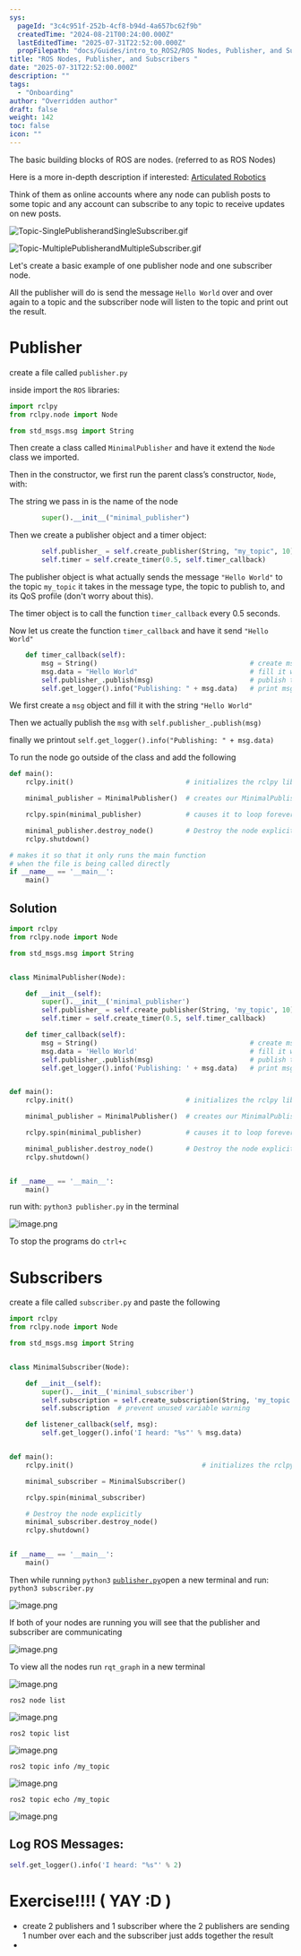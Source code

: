 ```yaml
---
sys:
  pageId: "3c4c951f-252b-4cf8-b94d-4a657bc62f9b"
  createdTime: "2024-08-21T00:24:00.000Z"
  lastEditedTime: "2025-07-31T22:52:00.000Z"
  propFilepath: "docs/Guides/intro_to_ROS2/ROS Nodes, Publisher, and Subscribers .md"
title: "ROS Nodes, Publisher, and Subscribers "
date: "2025-07-31T22:52:00.000Z"
description: ""
tags:
  - "Onboarding"
author: "Overridden author"
draft: false
weight: 142
toc: false
icon: ""
---
```


The basic building blocks of ROS are nodes. (referred to as ROS Nodes)

Here is a more in-depth description if interested: [Articulated Robotics](https://articulatedrobotics.xyz/tutorials/ready-for-ros/ros-overview#2-nodes)

Think of them as online accounts where any node can publish posts to some topic and any account can subscribe to any topic to receive updates on new posts.

![Topic-SinglePublisherandSingleSubscriber.gif](https://docs.ros.org/en/humble/_images/Topic-SinglePublisherandSingleSubscriber.gif)

![Topic-MultiplePublisherandMultipleSubscriber.gif](https://docs.ros.org/en/humble/_images/Topic-MultiplePublisherandMultipleSubscriber.gif)

Let's create a basic example of one publisher node and one subscriber node.

All the publisher will do is send the message `Hello World` over and over again to a topic and the subscriber node will listen to the topic and print out the result.

# Publisher

create a file called `publisher.py` 

inside import the `ROS` libraries:

```python
import rclpy
from rclpy.node import Node

from std_msgs.msg import String
```

Then create a class called `MinimalPublisher` and have it extend the `Node` class we imported.

Then in the constructor, we first run the parent class’s constructor, `Node`, with:

The string we pass in is the name of the node

```python
        super().__init__("minimal_publisher")
```

Then we create a publisher object and a timer object:

```python
        self.publisher_ = self.create_publisher(String, "my_topic", 10)
        self.timer = self.create_timer(0.5, self.timer_callback)
```

The publisher object is what actually sends the message `"Hello World"` to the topic `my_topic` it takes in the message type, the topic to publish to, and its QoS profile (don't worry about this).

The timer object is to call the function `timer_callback` every 0.5 seconds.

Now let us create the function `timer_callback` and have it send `"Hello World"`

```python
    def timer_callback(self):
        msg = String()                                      # create msg object
        msg.data = "Hello World"                            # fill it with data
        self.publisher_.publish(msg)                        # publish the message
        self.get_logger().info("Publishing: " + msg.data)   # print msg
```

We first create a `msg` object and fill it with the string `"Hello World"`

Then we actually publish the `msg` with `self.publisher_.publish(msg)`

finally we printout `self.get_logger().info("Publishing: " + msg.data)`

To run the node go outside of the class and add the following

```python
def main():
    rclpy.init()                            # initializes the rclpy library

    minimal_publisher = MinimalPublisher()  # creates our MinimalPublisher object

    rclpy.spin(minimal_publisher)           # causes it to loop forever

    minimal_publisher.destroy_node()        # Destroy the node explicitly
    rclpy.shutdown()

# makes it so that it only runs the main function
# when the file is being called directly
if __name__ == '__main__': 
    main()
```

## Solution

```python
import rclpy
from rclpy.node import Node

from std_msgs.msg import String


class MinimalPublisher(Node):

    def __init__(self):
        super().__init__('minimal_publisher')
        self.publisher_ = self.create_publisher(String, 'my_topic', 10)
        self.timer = self.create_timer(0.5, self.timer_callback)

    def timer_callback(self):
        msg = String()                                      # create msg object
        msg.data = 'Hello World'                            # fill it with data
        self.publisher_.publish(msg)                        # publish the message
        self.get_logger().info('Publishing: ' + msg.data)   # print msg


def main():
    rclpy.init()                            # initializes the rclpy library

    minimal_publisher = MinimalPublisher()  # creates our MinimalPublisher object

    rclpy.spin(minimal_publisher)           # causes it to loop forever

    minimal_publisher.destroy_node()        # Destroy the node explicitly
    rclpy.shutdown()


if __name__ == '__main__':
    main()
```

run with: `python3 publisher.py` in the terminal

![image.png](https://prod-files-secure.s3.us-west-2.amazonaws.com/d518164a-d88e-44d1-a4ee-3adb3bd8bce0/9214accb-ad5b-44f1-a31c-b3167c59138b/image.png?X-Amz-Algorithm=AWS4-HMAC-SHA256&X-Amz-Content-Sha256=UNSIGNED-PAYLOAD&X-Amz-Credential=ASIAZI2LB466VWY2CG2H%2F20250815%2Fus-west-2%2Fs3%2Faws4_request&X-Amz-Date=20250815T201003Z&X-Amz-Expires=3600&X-Amz-Security-Token=IQoJb3JpZ2luX2VjEBoaCXVzLXdlc3QtMiJIMEYCIQCQV0oyI1YKU%2BpUP1ZIFUBWVxlfRKwD9cf8Wee5edxaewIhAMGcvUlHfp5aPfW1XmQuWuTQfUOBFC3RizhxsCHisOrDKv8DCGIQABoMNjM3NDIzMTgzODA1Igz0JirYBcmC1vy7gHkq3AOk1QQBlnoD8tnPfEhCIHP%2BKf0kqEvCeS6pb8Wj0NfaXA3N%2BwLtth3z9Vs1vJaPK35Tv%2BRm0%2Fstwnd%2BST33gI3UPifLvjmv3mg9R7ypZa5ligA5XAVlLNVppcB3v5nON91vhovjiFePxEGk%2BN%2BuTUC0MoV4Y%2FXIiLnOaq65Z08bfOYW%2BkWfv%2B0%2FgQaBoAGJs2g5tJ1X6yYZwVboH6dMJ61j2L5qSQa7QJXEZ%2BBIrt6XuV%2FeYwv07vDaFNRuFnh3pNFCm6N0wXbjcnTFMEOcsRtlFPfYSLF0B%2B2sbu9h9laOU%2FLKOn2F%2Bw67hNqZCpypHR%2FH2cVW19wnHwJo0AlgUKSQ4sDbdx2q%2BvE68dbOAkE2VXFyko3gf%2FOlVrUK7hwc1PWxdhrz%2FNHULYgSxRAascgKE1Hb3S%2B6vmLj0zDcIwYMnm%2FY%2FunS7SH6nS9C37K9ltduenoGqN5vSE6NbnyttLIK%2BgLSKgbQN3ssJIGrE8bXZm74zEMrz7gEYbIUa9v1SSHq1JryiyoJCft9pWqLibpxk762WtGjkfWY%2Ber1j81tfJWeJYNuhVa7EziozPFHAXYHQoIQK2zlGUgeilnxPCVsppbN6el7DSxtcuaZPq60YEhu3Gtqtet%2FIZ%2BwezCE2%2F3EBjqkAVvZK7G5%2FlrmPa0LyQ5%2BEnqo%2FVqJ17Y7Y7vj8%2BvcsG%2BYty42qmhV9qPdhrLqrRuPvUS%2F0bM%2FoUqUd2xls0R47QpjpsJuUa%2B0JyKUDmX7j2LUfEta6HbYa%2FitydlzLpGiGbqsBGqcQnRZ4har9bM%2BAR7qr1YpQiCiUtYKzm9KxIZ5YtrqAOo%2FA%2BDQrUpVBF7%2BeQiggVsdgEiVBcKl%2BcWTVzZYsgYA&X-Amz-Signature=0addfb10ccf50fbcf6941d4272f4146beb4d5b69b4ecf4e5e5132d0f9069964f&X-Amz-SignedHeaders=host&x-amz-checksum-mode=ENABLED&x-id=GetObject)

To stop the programs do `ctrl+c`

# Subscribers

create a file called `subscriber.py` and paste the following

```python
import rclpy
from rclpy.node import Node

from std_msgs.msg import String


class MinimalSubscriber(Node):

    def __init__(self):
        super().__init__('minimal_subscriber')
        self.subscription = self.create_subscription(String, 'my_topic', self.listener_callback, 10)
        self.subscription  # prevent unused variable warning

    def listener_callback(self, msg):
        self.get_logger().info('I heard: "%s"' % msg.data)


def main():
    rclpy.init()                                # initializes the rclpy library

    minimal_subscriber = MinimalSubscriber()

    rclpy.spin(minimal_subscriber)

    # Destroy the node explicitly
    minimal_subscriber.destroy_node()
    rclpy.shutdown()


if __name__ == '__main__':
    main()
```

Then while running `python3` [`publisher.py`](http://publisher.py/)open a new terminal and run: `python3 subscriber.py` 

![image.png](https://prod-files-secure.s3.us-west-2.amazonaws.com/d518164a-d88e-44d1-a4ee-3adb3bd8bce0/611fccf2-c738-4dbd-94e9-98f209092866/image.png?X-Amz-Algorithm=AWS4-HMAC-SHA256&X-Amz-Content-Sha256=UNSIGNED-PAYLOAD&X-Amz-Credential=ASIAZI2LB466VWY2CG2H%2F20250815%2Fus-west-2%2Fs3%2Faws4_request&X-Amz-Date=20250815T201003Z&X-Amz-Expires=3600&X-Amz-Security-Token=IQoJb3JpZ2luX2VjEBoaCXVzLXdlc3QtMiJIMEYCIQCQV0oyI1YKU%2BpUP1ZIFUBWVxlfRKwD9cf8Wee5edxaewIhAMGcvUlHfp5aPfW1XmQuWuTQfUOBFC3RizhxsCHisOrDKv8DCGIQABoMNjM3NDIzMTgzODA1Igz0JirYBcmC1vy7gHkq3AOk1QQBlnoD8tnPfEhCIHP%2BKf0kqEvCeS6pb8Wj0NfaXA3N%2BwLtth3z9Vs1vJaPK35Tv%2BRm0%2Fstwnd%2BST33gI3UPifLvjmv3mg9R7ypZa5ligA5XAVlLNVppcB3v5nON91vhovjiFePxEGk%2BN%2BuTUC0MoV4Y%2FXIiLnOaq65Z08bfOYW%2BkWfv%2B0%2FgQaBoAGJs2g5tJ1X6yYZwVboH6dMJ61j2L5qSQa7QJXEZ%2BBIrt6XuV%2FeYwv07vDaFNRuFnh3pNFCm6N0wXbjcnTFMEOcsRtlFPfYSLF0B%2B2sbu9h9laOU%2FLKOn2F%2Bw67hNqZCpypHR%2FH2cVW19wnHwJo0AlgUKSQ4sDbdx2q%2BvE68dbOAkE2VXFyko3gf%2FOlVrUK7hwc1PWxdhrz%2FNHULYgSxRAascgKE1Hb3S%2B6vmLj0zDcIwYMnm%2FY%2FunS7SH6nS9C37K9ltduenoGqN5vSE6NbnyttLIK%2BgLSKgbQN3ssJIGrE8bXZm74zEMrz7gEYbIUa9v1SSHq1JryiyoJCft9pWqLibpxk762WtGjkfWY%2Ber1j81tfJWeJYNuhVa7EziozPFHAXYHQoIQK2zlGUgeilnxPCVsppbN6el7DSxtcuaZPq60YEhu3Gtqtet%2FIZ%2BwezCE2%2F3EBjqkAVvZK7G5%2FlrmPa0LyQ5%2BEnqo%2FVqJ17Y7Y7vj8%2BvcsG%2BYty42qmhV9qPdhrLqrRuPvUS%2F0bM%2FoUqUd2xls0R47QpjpsJuUa%2B0JyKUDmX7j2LUfEta6HbYa%2FitydlzLpGiGbqsBGqcQnRZ4har9bM%2BAR7qr1YpQiCiUtYKzm9KxIZ5YtrqAOo%2FA%2BDQrUpVBF7%2BeQiggVsdgEiVBcKl%2BcWTVzZYsgYA&X-Amz-Signature=4877e8b4d9f9e270b65b11b9d5cf8188baa65d97c47a9baf274694ca968c300c&X-Amz-SignedHeaders=host&x-amz-checksum-mode=ENABLED&x-id=GetObject)

If both of your nodes are running you will see that the publisher and subscriber are communicating

![image.png](https://prod-files-secure.s3.us-west-2.amazonaws.com/d518164a-d88e-44d1-a4ee-3adb3bd8bce0/eea428b5-1cf0-43bb-a30b-81cbaf6c5c78/image.png?X-Amz-Algorithm=AWS4-HMAC-SHA256&X-Amz-Content-Sha256=UNSIGNED-PAYLOAD&X-Amz-Credential=ASIAZI2LB466VWY2CG2H%2F20250815%2Fus-west-2%2Fs3%2Faws4_request&X-Amz-Date=20250815T201003Z&X-Amz-Expires=3600&X-Amz-Security-Token=IQoJb3JpZ2luX2VjEBoaCXVzLXdlc3QtMiJIMEYCIQCQV0oyI1YKU%2BpUP1ZIFUBWVxlfRKwD9cf8Wee5edxaewIhAMGcvUlHfp5aPfW1XmQuWuTQfUOBFC3RizhxsCHisOrDKv8DCGIQABoMNjM3NDIzMTgzODA1Igz0JirYBcmC1vy7gHkq3AOk1QQBlnoD8tnPfEhCIHP%2BKf0kqEvCeS6pb8Wj0NfaXA3N%2BwLtth3z9Vs1vJaPK35Tv%2BRm0%2Fstwnd%2BST33gI3UPifLvjmv3mg9R7ypZa5ligA5XAVlLNVppcB3v5nON91vhovjiFePxEGk%2BN%2BuTUC0MoV4Y%2FXIiLnOaq65Z08bfOYW%2BkWfv%2B0%2FgQaBoAGJs2g5tJ1X6yYZwVboH6dMJ61j2L5qSQa7QJXEZ%2BBIrt6XuV%2FeYwv07vDaFNRuFnh3pNFCm6N0wXbjcnTFMEOcsRtlFPfYSLF0B%2B2sbu9h9laOU%2FLKOn2F%2Bw67hNqZCpypHR%2FH2cVW19wnHwJo0AlgUKSQ4sDbdx2q%2BvE68dbOAkE2VXFyko3gf%2FOlVrUK7hwc1PWxdhrz%2FNHULYgSxRAascgKE1Hb3S%2B6vmLj0zDcIwYMnm%2FY%2FunS7SH6nS9C37K9ltduenoGqN5vSE6NbnyttLIK%2BgLSKgbQN3ssJIGrE8bXZm74zEMrz7gEYbIUa9v1SSHq1JryiyoJCft9pWqLibpxk762WtGjkfWY%2Ber1j81tfJWeJYNuhVa7EziozPFHAXYHQoIQK2zlGUgeilnxPCVsppbN6el7DSxtcuaZPq60YEhu3Gtqtet%2FIZ%2BwezCE2%2F3EBjqkAVvZK7G5%2FlrmPa0LyQ5%2BEnqo%2FVqJ17Y7Y7vj8%2BvcsG%2BYty42qmhV9qPdhrLqrRuPvUS%2F0bM%2FoUqUd2xls0R47QpjpsJuUa%2B0JyKUDmX7j2LUfEta6HbYa%2FitydlzLpGiGbqsBGqcQnRZ4har9bM%2BAR7qr1YpQiCiUtYKzm9KxIZ5YtrqAOo%2FA%2BDQrUpVBF7%2BeQiggVsdgEiVBcKl%2BcWTVzZYsgYA&X-Amz-Signature=54b07e8dec8ab0658ebfe6f1aaf681dc15eadad9339064bed98f2285580dd4ff&X-Amz-SignedHeaders=host&x-amz-checksum-mode=ENABLED&x-id=GetObject)

To view all the nodes run `rqt_graph` in a new terminal

![image.png](https://prod-files-secure.s3.us-west-2.amazonaws.com/d518164a-d88e-44d1-a4ee-3adb3bd8bce0/1d98e964-4318-4d62-b5c4-8c8f78368598/image.png?X-Amz-Algorithm=AWS4-HMAC-SHA256&X-Amz-Content-Sha256=UNSIGNED-PAYLOAD&X-Amz-Credential=ASIAZI2LB466VWY2CG2H%2F20250815%2Fus-west-2%2Fs3%2Faws4_request&X-Amz-Date=20250815T201003Z&X-Amz-Expires=3600&X-Amz-Security-Token=IQoJb3JpZ2luX2VjEBoaCXVzLXdlc3QtMiJIMEYCIQCQV0oyI1YKU%2BpUP1ZIFUBWVxlfRKwD9cf8Wee5edxaewIhAMGcvUlHfp5aPfW1XmQuWuTQfUOBFC3RizhxsCHisOrDKv8DCGIQABoMNjM3NDIzMTgzODA1Igz0JirYBcmC1vy7gHkq3AOk1QQBlnoD8tnPfEhCIHP%2BKf0kqEvCeS6pb8Wj0NfaXA3N%2BwLtth3z9Vs1vJaPK35Tv%2BRm0%2Fstwnd%2BST33gI3UPifLvjmv3mg9R7ypZa5ligA5XAVlLNVppcB3v5nON91vhovjiFePxEGk%2BN%2BuTUC0MoV4Y%2FXIiLnOaq65Z08bfOYW%2BkWfv%2B0%2FgQaBoAGJs2g5tJ1X6yYZwVboH6dMJ61j2L5qSQa7QJXEZ%2BBIrt6XuV%2FeYwv07vDaFNRuFnh3pNFCm6N0wXbjcnTFMEOcsRtlFPfYSLF0B%2B2sbu9h9laOU%2FLKOn2F%2Bw67hNqZCpypHR%2FH2cVW19wnHwJo0AlgUKSQ4sDbdx2q%2BvE68dbOAkE2VXFyko3gf%2FOlVrUK7hwc1PWxdhrz%2FNHULYgSxRAascgKE1Hb3S%2B6vmLj0zDcIwYMnm%2FY%2FunS7SH6nS9C37K9ltduenoGqN5vSE6NbnyttLIK%2BgLSKgbQN3ssJIGrE8bXZm74zEMrz7gEYbIUa9v1SSHq1JryiyoJCft9pWqLibpxk762WtGjkfWY%2Ber1j81tfJWeJYNuhVa7EziozPFHAXYHQoIQK2zlGUgeilnxPCVsppbN6el7DSxtcuaZPq60YEhu3Gtqtet%2FIZ%2BwezCE2%2F3EBjqkAVvZK7G5%2FlrmPa0LyQ5%2BEnqo%2FVqJ17Y7Y7vj8%2BvcsG%2BYty42qmhV9qPdhrLqrRuPvUS%2F0bM%2FoUqUd2xls0R47QpjpsJuUa%2B0JyKUDmX7j2LUfEta6HbYa%2FitydlzLpGiGbqsBGqcQnRZ4har9bM%2BAR7qr1YpQiCiUtYKzm9KxIZ5YtrqAOo%2FA%2BDQrUpVBF7%2BeQiggVsdgEiVBcKl%2BcWTVzZYsgYA&X-Amz-Signature=7a73cf648902a974f918f5e1ea8fb023a8b73c87685778f7baa68de2887dc2e3&X-Amz-SignedHeaders=host&x-amz-checksum-mode=ENABLED&x-id=GetObject)

`ros2 node list`

![image.png](https://prod-files-secure.s3.us-west-2.amazonaws.com/d518164a-d88e-44d1-a4ee-3adb3bd8bce0/680ac8cf-e6d9-4164-9ece-5b9a6fccffee/image.png?X-Amz-Algorithm=AWS4-HMAC-SHA256&X-Amz-Content-Sha256=UNSIGNED-PAYLOAD&X-Amz-Credential=ASIAZI2LB466VWY2CG2H%2F20250815%2Fus-west-2%2Fs3%2Faws4_request&X-Amz-Date=20250815T201003Z&X-Amz-Expires=3600&X-Amz-Security-Token=IQoJb3JpZ2luX2VjEBoaCXVzLXdlc3QtMiJIMEYCIQCQV0oyI1YKU%2BpUP1ZIFUBWVxlfRKwD9cf8Wee5edxaewIhAMGcvUlHfp5aPfW1XmQuWuTQfUOBFC3RizhxsCHisOrDKv8DCGIQABoMNjM3NDIzMTgzODA1Igz0JirYBcmC1vy7gHkq3AOk1QQBlnoD8tnPfEhCIHP%2BKf0kqEvCeS6pb8Wj0NfaXA3N%2BwLtth3z9Vs1vJaPK35Tv%2BRm0%2Fstwnd%2BST33gI3UPifLvjmv3mg9R7ypZa5ligA5XAVlLNVppcB3v5nON91vhovjiFePxEGk%2BN%2BuTUC0MoV4Y%2FXIiLnOaq65Z08bfOYW%2BkWfv%2B0%2FgQaBoAGJs2g5tJ1X6yYZwVboH6dMJ61j2L5qSQa7QJXEZ%2BBIrt6XuV%2FeYwv07vDaFNRuFnh3pNFCm6N0wXbjcnTFMEOcsRtlFPfYSLF0B%2B2sbu9h9laOU%2FLKOn2F%2Bw67hNqZCpypHR%2FH2cVW19wnHwJo0AlgUKSQ4sDbdx2q%2BvE68dbOAkE2VXFyko3gf%2FOlVrUK7hwc1PWxdhrz%2FNHULYgSxRAascgKE1Hb3S%2B6vmLj0zDcIwYMnm%2FY%2FunS7SH6nS9C37K9ltduenoGqN5vSE6NbnyttLIK%2BgLSKgbQN3ssJIGrE8bXZm74zEMrz7gEYbIUa9v1SSHq1JryiyoJCft9pWqLibpxk762WtGjkfWY%2Ber1j81tfJWeJYNuhVa7EziozPFHAXYHQoIQK2zlGUgeilnxPCVsppbN6el7DSxtcuaZPq60YEhu3Gtqtet%2FIZ%2BwezCE2%2F3EBjqkAVvZK7G5%2FlrmPa0LyQ5%2BEnqo%2FVqJ17Y7Y7vj8%2BvcsG%2BYty42qmhV9qPdhrLqrRuPvUS%2F0bM%2FoUqUd2xls0R47QpjpsJuUa%2B0JyKUDmX7j2LUfEta6HbYa%2FitydlzLpGiGbqsBGqcQnRZ4har9bM%2BAR7qr1YpQiCiUtYKzm9KxIZ5YtrqAOo%2FA%2BDQrUpVBF7%2BeQiggVsdgEiVBcKl%2BcWTVzZYsgYA&X-Amz-Signature=b8d55bfce13830440fcf76c424f98d82a3e11f09fba27f42dbd6fa07e97cc80d&X-Amz-SignedHeaders=host&x-amz-checksum-mode=ENABLED&x-id=GetObject)

`ros2 topic list`

![image.png](https://prod-files-secure.s3.us-west-2.amazonaws.com/d518164a-d88e-44d1-a4ee-3adb3bd8bce0/eee2ebe1-27ef-4a4a-96fb-2ca54126fb29/image.png?X-Amz-Algorithm=AWS4-HMAC-SHA256&X-Amz-Content-Sha256=UNSIGNED-PAYLOAD&X-Amz-Credential=ASIAZI2LB466VWY2CG2H%2F20250815%2Fus-west-2%2Fs3%2Faws4_request&X-Amz-Date=20250815T201003Z&X-Amz-Expires=3600&X-Amz-Security-Token=IQoJb3JpZ2luX2VjEBoaCXVzLXdlc3QtMiJIMEYCIQCQV0oyI1YKU%2BpUP1ZIFUBWVxlfRKwD9cf8Wee5edxaewIhAMGcvUlHfp5aPfW1XmQuWuTQfUOBFC3RizhxsCHisOrDKv8DCGIQABoMNjM3NDIzMTgzODA1Igz0JirYBcmC1vy7gHkq3AOk1QQBlnoD8tnPfEhCIHP%2BKf0kqEvCeS6pb8Wj0NfaXA3N%2BwLtth3z9Vs1vJaPK35Tv%2BRm0%2Fstwnd%2BST33gI3UPifLvjmv3mg9R7ypZa5ligA5XAVlLNVppcB3v5nON91vhovjiFePxEGk%2BN%2BuTUC0MoV4Y%2FXIiLnOaq65Z08bfOYW%2BkWfv%2B0%2FgQaBoAGJs2g5tJ1X6yYZwVboH6dMJ61j2L5qSQa7QJXEZ%2BBIrt6XuV%2FeYwv07vDaFNRuFnh3pNFCm6N0wXbjcnTFMEOcsRtlFPfYSLF0B%2B2sbu9h9laOU%2FLKOn2F%2Bw67hNqZCpypHR%2FH2cVW19wnHwJo0AlgUKSQ4sDbdx2q%2BvE68dbOAkE2VXFyko3gf%2FOlVrUK7hwc1PWxdhrz%2FNHULYgSxRAascgKE1Hb3S%2B6vmLj0zDcIwYMnm%2FY%2FunS7SH6nS9C37K9ltduenoGqN5vSE6NbnyttLIK%2BgLSKgbQN3ssJIGrE8bXZm74zEMrz7gEYbIUa9v1SSHq1JryiyoJCft9pWqLibpxk762WtGjkfWY%2Ber1j81tfJWeJYNuhVa7EziozPFHAXYHQoIQK2zlGUgeilnxPCVsppbN6el7DSxtcuaZPq60YEhu3Gtqtet%2FIZ%2BwezCE2%2F3EBjqkAVvZK7G5%2FlrmPa0LyQ5%2BEnqo%2FVqJ17Y7Y7vj8%2BvcsG%2BYty42qmhV9qPdhrLqrRuPvUS%2F0bM%2FoUqUd2xls0R47QpjpsJuUa%2B0JyKUDmX7j2LUfEta6HbYa%2FitydlzLpGiGbqsBGqcQnRZ4har9bM%2BAR7qr1YpQiCiUtYKzm9KxIZ5YtrqAOo%2FA%2BDQrUpVBF7%2BeQiggVsdgEiVBcKl%2BcWTVzZYsgYA&X-Amz-Signature=00249e341a8ab9a36adb52af6c3214fd9d7cc78c0f235159a7e0d73cda21d441&X-Amz-SignedHeaders=host&x-amz-checksum-mode=ENABLED&x-id=GetObject)

`ros2 topic info /my_topic`

![image.png](https://prod-files-secure.s3.us-west-2.amazonaws.com/d518164a-d88e-44d1-a4ee-3adb3bd8bce0/6288ef12-cb9e-406f-b9eb-65feed3a9011/image.png?X-Amz-Algorithm=AWS4-HMAC-SHA256&X-Amz-Content-Sha256=UNSIGNED-PAYLOAD&X-Amz-Credential=ASIAZI2LB466VWY2CG2H%2F20250815%2Fus-west-2%2Fs3%2Faws4_request&X-Amz-Date=20250815T201003Z&X-Amz-Expires=3600&X-Amz-Security-Token=IQoJb3JpZ2luX2VjEBoaCXVzLXdlc3QtMiJIMEYCIQCQV0oyI1YKU%2BpUP1ZIFUBWVxlfRKwD9cf8Wee5edxaewIhAMGcvUlHfp5aPfW1XmQuWuTQfUOBFC3RizhxsCHisOrDKv8DCGIQABoMNjM3NDIzMTgzODA1Igz0JirYBcmC1vy7gHkq3AOk1QQBlnoD8tnPfEhCIHP%2BKf0kqEvCeS6pb8Wj0NfaXA3N%2BwLtth3z9Vs1vJaPK35Tv%2BRm0%2Fstwnd%2BST33gI3UPifLvjmv3mg9R7ypZa5ligA5XAVlLNVppcB3v5nON91vhovjiFePxEGk%2BN%2BuTUC0MoV4Y%2FXIiLnOaq65Z08bfOYW%2BkWfv%2B0%2FgQaBoAGJs2g5tJ1X6yYZwVboH6dMJ61j2L5qSQa7QJXEZ%2BBIrt6XuV%2FeYwv07vDaFNRuFnh3pNFCm6N0wXbjcnTFMEOcsRtlFPfYSLF0B%2B2sbu9h9laOU%2FLKOn2F%2Bw67hNqZCpypHR%2FH2cVW19wnHwJo0AlgUKSQ4sDbdx2q%2BvE68dbOAkE2VXFyko3gf%2FOlVrUK7hwc1PWxdhrz%2FNHULYgSxRAascgKE1Hb3S%2B6vmLj0zDcIwYMnm%2FY%2FunS7SH6nS9C37K9ltduenoGqN5vSE6NbnyttLIK%2BgLSKgbQN3ssJIGrE8bXZm74zEMrz7gEYbIUa9v1SSHq1JryiyoJCft9pWqLibpxk762WtGjkfWY%2Ber1j81tfJWeJYNuhVa7EziozPFHAXYHQoIQK2zlGUgeilnxPCVsppbN6el7DSxtcuaZPq60YEhu3Gtqtet%2FIZ%2BwezCE2%2F3EBjqkAVvZK7G5%2FlrmPa0LyQ5%2BEnqo%2FVqJ17Y7Y7vj8%2BvcsG%2BYty42qmhV9qPdhrLqrRuPvUS%2F0bM%2FoUqUd2xls0R47QpjpsJuUa%2B0JyKUDmX7j2LUfEta6HbYa%2FitydlzLpGiGbqsBGqcQnRZ4har9bM%2BAR7qr1YpQiCiUtYKzm9KxIZ5YtrqAOo%2FA%2BDQrUpVBF7%2BeQiggVsdgEiVBcKl%2BcWTVzZYsgYA&X-Amz-Signature=67f8b84162fa83a3555ebcaff24cf2c7029fcc47fdd8b2ece0f593e43a4be779&X-Amz-SignedHeaders=host&x-amz-checksum-mode=ENABLED&x-id=GetObject)

`ros2 topic echo /my_topic`

![image.png](https://prod-files-secure.s3.us-west-2.amazonaws.com/d518164a-d88e-44d1-a4ee-3adb3bd8bce0/0a6fcb4d-422d-4a6c-a803-749ef4adf2c6/image.png?X-Amz-Algorithm=AWS4-HMAC-SHA256&X-Amz-Content-Sha256=UNSIGNED-PAYLOAD&X-Amz-Credential=ASIAZI2LB466VWY2CG2H%2F20250815%2Fus-west-2%2Fs3%2Faws4_request&X-Amz-Date=20250815T201003Z&X-Amz-Expires=3600&X-Amz-Security-Token=IQoJb3JpZ2luX2VjEBoaCXVzLXdlc3QtMiJIMEYCIQCQV0oyI1YKU%2BpUP1ZIFUBWVxlfRKwD9cf8Wee5edxaewIhAMGcvUlHfp5aPfW1XmQuWuTQfUOBFC3RizhxsCHisOrDKv8DCGIQABoMNjM3NDIzMTgzODA1Igz0JirYBcmC1vy7gHkq3AOk1QQBlnoD8tnPfEhCIHP%2BKf0kqEvCeS6pb8Wj0NfaXA3N%2BwLtth3z9Vs1vJaPK35Tv%2BRm0%2Fstwnd%2BST33gI3UPifLvjmv3mg9R7ypZa5ligA5XAVlLNVppcB3v5nON91vhovjiFePxEGk%2BN%2BuTUC0MoV4Y%2FXIiLnOaq65Z08bfOYW%2BkWfv%2B0%2FgQaBoAGJs2g5tJ1X6yYZwVboH6dMJ61j2L5qSQa7QJXEZ%2BBIrt6XuV%2FeYwv07vDaFNRuFnh3pNFCm6N0wXbjcnTFMEOcsRtlFPfYSLF0B%2B2sbu9h9laOU%2FLKOn2F%2Bw67hNqZCpypHR%2FH2cVW19wnHwJo0AlgUKSQ4sDbdx2q%2BvE68dbOAkE2VXFyko3gf%2FOlVrUK7hwc1PWxdhrz%2FNHULYgSxRAascgKE1Hb3S%2B6vmLj0zDcIwYMnm%2FY%2FunS7SH6nS9C37K9ltduenoGqN5vSE6NbnyttLIK%2BgLSKgbQN3ssJIGrE8bXZm74zEMrz7gEYbIUa9v1SSHq1JryiyoJCft9pWqLibpxk762WtGjkfWY%2Ber1j81tfJWeJYNuhVa7EziozPFHAXYHQoIQK2zlGUgeilnxPCVsppbN6el7DSxtcuaZPq60YEhu3Gtqtet%2FIZ%2BwezCE2%2F3EBjqkAVvZK7G5%2FlrmPa0LyQ5%2BEnqo%2FVqJ17Y7Y7vj8%2BvcsG%2BYty42qmhV9qPdhrLqrRuPvUS%2F0bM%2FoUqUd2xls0R47QpjpsJuUa%2B0JyKUDmX7j2LUfEta6HbYa%2FitydlzLpGiGbqsBGqcQnRZ4har9bM%2BAR7qr1YpQiCiUtYKzm9KxIZ5YtrqAOo%2FA%2BDQrUpVBF7%2BeQiggVsdgEiVBcKl%2BcWTVzZYsgYA&X-Amz-Signature=b4ff6e305499a4a28b995e7602e9665ee310ed50f987d53a057f0f3268ccd004&X-Amz-SignedHeaders=host&x-amz-checksum-mode=ENABLED&x-id=GetObject)

## Log ROS Messages:

```python
self.get_logger().info('I heard: "%s"' % 2)
```

# Exercise!!!! ( YAY :D )

- create 2 publishers and 1 subscriber where the 2 publishers are sending 1 number over each and the subscriber just adds together the result
- 

